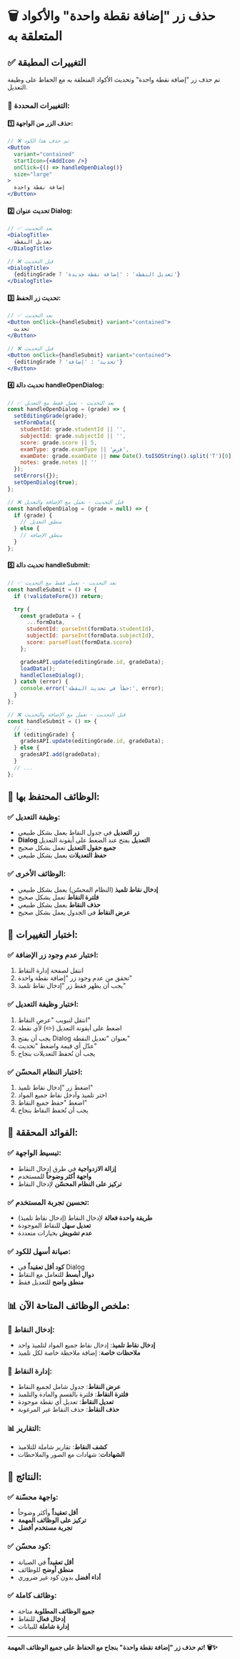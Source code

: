 # 🗑️ حذف زر "إضافة نقطة واحدة" والأكواد المتعلقة به

## ✅ التغييرات المطبقة

تم حذف زر "إضافة نقطة واحدة" وتحديث الأكواد المتعلقة به مع الحفاظ على وظيفة التعديل.

### 🔧 **التغييرات المحددة:**

#### 1️⃣ **حذف الزر من الواجهة:**
```jsx
// ❌ تم حذف هذا الكود
<Button
  variant="contained"
  startIcon={<AddIcon />}
  onClick={() => handleOpenDialog()}
  size="large"
>
  إضافة نقطة واحدة
</Button>
```

#### 2️⃣ **تحديث عنوان Dialog:**
```jsx
// ✅ بعد التحديث
<DialogTitle>
  تعديل النقطة
</DialogTitle>

// ❌ قبل التحديث
<DialogTitle>
  {editingGrade ? 'تعديل النقطة' : 'إضافة نقطة جديدة'}
</DialogTitle>
```

#### 3️⃣ **تحديث زر الحفظ:**
```jsx
// ✅ بعد التحديث
<Button onClick={handleSubmit} variant="contained">
  تحديث
</Button>

// ❌ قبل التحديث
<Button onClick={handleSubmit} variant="contained">
  {editingGrade ? 'تحديث' : 'إضافة'}
</Button>
```

#### 4️⃣ **تحديث دالة handleOpenDialog:**
```jsx
// ✅ بعد التحديث - تعمل فقط مع التعديل
const handleOpenDialog = (grade) => {
  setEditingGrade(grade);
  setFormData({
    studentId: grade.studentId || '',
    subjectId: grade.subjectId || '',
    score: grade.score || 5,
    examType: grade.examType || 'فرض',
    examDate: grade.examDate || new Date().toISOString().split('T')[0],
    notes: grade.notes || ''
  });
  setErrors({});
  setOpenDialog(true);
};

// ❌ قبل التحديث - تعمل مع الإضافة والتعديل
const handleOpenDialog = (grade = null) => {
  if (grade) {
    // منطق التعديل
  } else {
    // منطق الإضافة
  }
};
```

#### 5️⃣ **تحديث دالة handleSubmit:**
```jsx
// ✅ بعد التحديث - تعمل فقط مع التحديث
const handleSubmit = () => {
  if (!validateForm()) return;

  try {
    const gradeData = {
      ...formData,
      studentId: parseInt(formData.studentId),
      subjectId: parseInt(formData.subjectId),
      score: parseFloat(formData.score)
    };

    gradesAPI.update(editingGrade.id, gradeData);
    loadData();
    handleCloseDialog();
  } catch (error) {
    console.error('خطأ في تحديث النقطة:', error);
  }
};

// ❌ قبل التحديث - تعمل مع الإضافة والتحديث
const handleSubmit = () => {
  // ...
  if (editingGrade) {
    gradesAPI.update(editingGrade.id, gradeData);
  } else {
    gradesAPI.add(gradeData);
  }
  // ...
};
```

## 🎯 **الوظائف المحتفظ بها:**

### ✅ **وظيفة التعديل:**
- **زر التعديل** في جدول النقاط يعمل بشكل طبيعي
- **Dialog التعديل** يفتح عند الضغط على أيقونة التعديل
- **جميع حقول التعديل** تعمل بشكل صحيح
- **حفظ التعديلات** يعمل بشكل طبيعي

### ✅ **الوظائف الأخرى:**
- **إدخال نقاط تلميذ** (النظام المحسّن) يعمل بشكل طبيعي
- **فلترة النقاط** تعمل بشكل صحيح
- **حذف النقاط** يعمل بشكل طبيعي
- **عرض النقاط** في الجدول يعمل بشكل صحيح

## 🧪 **اختبار التغييرات:**

### ✅ **اختبار عدم وجود زر الإضافة:**
1. انتقل لصفحة إدارة النقاط
2. تحقق من عدم وجود زر "إضافة نقطة واحدة"
3. يجب أن يظهر فقط زر "إدخال نقاط تلميذ"

### ✅ **اختبار وظيفة التعديل:**
1. انتقل لتبويب "عرض النقاط"
2. اضغط على أيقونة التعديل (✏️) لأي نقطة
3. يجب أن يفتح Dialog بعنوان "تعديل النقطة"
4. عدّل أي قيمة واضغط "تحديث"
5. يجب أن تُحفظ التعديلات بنجاح

### ✅ **اختبار النظام المحسّن:**
1. اضغط زر "إدخال نقاط تلميذ"
2. اختر تلميذ وأدخل نقاط جميع المواد
3. اضغط "حفظ جميع النقاط"
4. يجب أن تُحفظ النقاط بنجاح

## 🎯 **الفوائد المحققة:**

### ✅ **تبسيط الواجهة:**
- **إزالة الازدواجية** في طرق إدخال النقاط
- **واجهة أكثر وضوحاً** للمستخدم
- **تركيز على النظام المحسّن** لإدخال النقاط

### ✅ **تحسين تجربة المستخدم:**
- **طريقة واحدة فعالة** لإدخال النقاط (إدخال نقاط تلميذ)
- **تعديل سهل** للنقاط الموجودة
- **عدم تشويش** بخيارات متعددة

### ✅ **صيانة أسهل للكود:**
- **كود أقل تعقيداً** في Dialog
- **دوال أبسط** للتعامل مع النقاط
- **منطق واضح** للتعديل فقط

## 📊 **ملخص الوظائف المتاحة الآن:**

### 🎯 **إدخال النقاط:**
- **إدخال نقاط تلميذ**: إدخال نقاط جميع المواد لتلميذ واحد
- **ملاحظات خاصة**: إضافة ملاحظة خاصة لكل تلميذ

### 🔧 **إدارة النقاط:**
- **عرض النقاط**: جدول شامل لجميع النقاط
- **فلترة النقاط**: فلترة بالقسم والمادة والتلميذ
- **تعديل النقاط**: تعديل أي نقطة موجودة
- **حذف النقاط**: حذف النقاط غير المرغوبة

### 📊 **التقارير:**
- **كشف النقاط**: تقارير شاملة للتلاميذ
- **الشهادات**: شهادات مع الصور والملاحظات

## 🚀 **النتائج:**

### ✅ **واجهة محسّنة:**
- **أقل تعقيداً** وأكثر وضوحاً
- **تركيز على الوظائف المهمة**
- **تجربة مستخدم أفضل**

### ✅ **كود محسّن:**
- **أقل تعقيداً** في الصيانة
- **منطق أوضح** للوظائف
- **أداء أفضل** بدون كود غير ضروري

### ✅ **وظائف كاملة:**
- **جميع الوظائف المطلوبة** متاحة
- **إدخال فعال** للنقاط
- **إدارة شاملة** للبيانات

---

**تم حذف زر "إضافة نقطة واحدة" بنجاح مع الحفاظ على جميع الوظائف المهمة! 🗑️✨**
